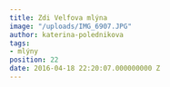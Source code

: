 ```yaml
---
title: Zdi Velfova mlýna
image: "/uploads/IMG_6907.JPG"
author: katerina-polednikova
tags:
- mlýny
position: 22
date: 2016-04-18 22:20:07.000000000 Z
---
```


